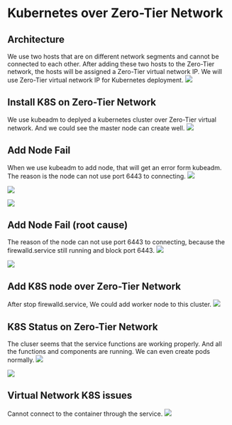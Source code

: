 # Kubernetes over Zero-Tier Network

## Architecture
We use two hosts that are on different network segments and cannot be connected to each other. After adding these two hosts to the Zero-Tier network, the hosts will be assigned a Zero-Tier virtual network IP. We will use Zero-Tier virtual network IP for Kubernetes deployment.
![](https://i.imgur.com/o3L66vF.png)

## Install K8S on Zero-Tier Network
We use kubeadm to deplyed a kubernetes cluster over Zero-Tier virtual network. And we could see the master node can create well.
![](https://i.imgur.com/at5Z29A.png)

## Add Node Fail
When we use kubeadm to add node, that will get an error form kubeadm. The reason is the node can not use port 6443 to connecting. 
![](https://i.imgur.com/LEBShx9.png)

![](https://i.imgur.com/FNs5jzp.png)

![](https://i.imgur.com/az5bG79.png)

## Add Node Fail (root cause)
The reason of the node can not use port 6443 to connecting, because the firewalld.service still running and block port 6443.
![](https://i.imgur.com/IZakdmq.png)

![](https://i.imgur.com/7n9elcR.png)

## Add K8S node over Zero-Tier Network
After stop firewalld.service, We could add worker node to this cluster.
![](https://i.imgur.com/YWNLazK.png)

## K8S Status on Zero-Tier Network
The cluser seems that the service functions are working properly. And all the functions and components are running. We can even create pods normally.
![](https://i.imgur.com/3aPtnSN.png)

![](https://i.imgur.com/oL2dEGU.png)

## Virtual Network K8S issues 
Cannot connect to the container through the service.
![](https://i.imgur.com/ie90PTl.png)

